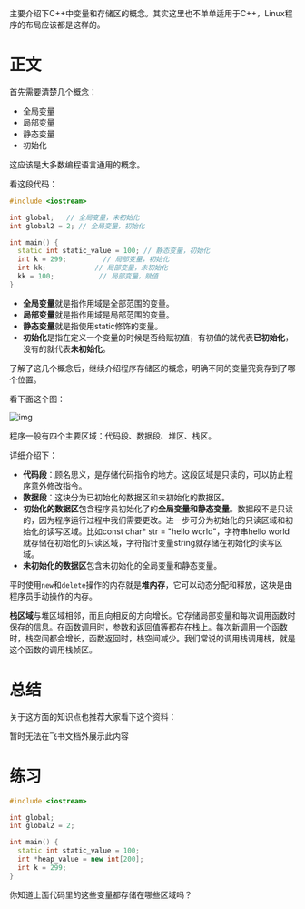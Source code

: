主要介绍下C++中变量和存储区的概念。其实这里也不单单适用于C++，Linux程序的布局应该都是这样的。

# 正文

首先需要清楚几个概念：

- 全局变量
- 局部变量
- 静态变量
- 初始化

这应该是大多数编程语言通用的概念。

看这段代码：

```C++
#include <iostream>

int global;   // 全局变量，未初始化
int global2 = 2; // 全局变量，初始化

int main() {
  static int static_value = 100; // 静态变量，初始化
  int k = 299;         // 局部变量，初始化
  int kk;            // 局部变量，未初始化
  kk = 100;           // 局部变量，赋值
}
```

- **全局变量**就是指作用域是全部范围的变量。
- **局部变量**就是指作用域是局部范围的变量。
- **静态变量**就是指使用static修饰的变量。
- **初始化**是指在定义一个变量的时候是否给赋初值，有初值的就代表**已初始化**，没有的就代表**未初始化**。

了解了这几个概念后，继续介绍程序存储区的概念，明确不同的变量究竟存到了哪个位置。

看下面这个图：

![img](https://lb3fn675fh.feishu.cn/space/api/box/stream/download/asynccode/?code=Njc3YjdlN2YyYTkxZGI4MDc1ZTBkMWQ0MDU3M2VhNWZfVkR3Zm1MMFBrTGhaZmpKTkd6SmpHUHdwTmxTWmRTNUtfVG9rZW46TEZYSmJsa0R5b2drUGN4Qk1uSWMydHo3bkxjXzE3NDAyODQxNjE6MTc0MDI4Nzc2MV9WNA)

程序一般有四个主要区域：代码段、数据段、堆区、栈区。

详细介绍下：

- **代码段**：顾名思义，是存储代码指令的地方。这段区域是只读的，可以防止程序意外修改指令。
- **数据段**：这块分为已初始化的数据区和未初始化的数据区。
- **初始化的数据区**包含程序员初始化了的**全局变量和静态变量**。数据段不是只读的，因为程序运行过程中我们需要更改。进一步可分为初始化的只读区域和初始化的读写区域。比如const char* str = "hello world"，字符串hello world就存储在初始化的只读区域，字符指针变量string就存储在初始化的读写区域。
- **未初始化的数据区**包含未初始化的全局变量和静态变量。

平时使用`new`和`delete`操作的内存就是**堆内存**，它可以动态分配和释放，这块是由程序员手动操作的内存。

**栈区域**与堆区域相邻，而且向相反的方向增长。它存储局部变量和每次调用函数时保存的信息。在函数调用时，参数和返回值等都存在栈上。每次新调用一个函数时，栈空间都会增长，函数返回时，栈空间减少。我们常说的调用栈调用栈，就是这个函数的调用栈帧区。

# 总结

关于这方面的知识点也推荐大家看下这个资料：

暂时无法在飞书文档外展示此内容

# 练习

```C++
#include <iostream>

int global;
int global2 = 2;

int main() {
  static int static_value = 100;
  int *heap_value = new int[200];
  int k = 299;
}
```

你知道上面代码里的这些变量都存储在哪些区域吗？ 